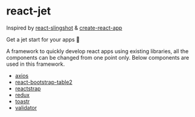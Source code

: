 # react-jet

Inspired by [react-slingshot](https://github.com/coryhouse/react-slingshot) & [create-react-app](https://github.com/facebook/create-react-app)

Get a jet start for your apps :rocket:

A framework to quickly develop react apps using existing libraries, all the components can be changed from one point only. Below components are used in this framework.

- [axios](https://github.com/axios/axios)
- [react-bootstrap-table2](https://github.com/react-bootstrap-table/react-bootstrap-table2)
- [reactstrap](https://github.com/reactstrap/reactstrap)
- [redux](https://github.com/reduxjs/redux)
- [toastr](https://github.com/CodeSeven/toastr)
- [validator](https://github.com/chriso/validator.js)
